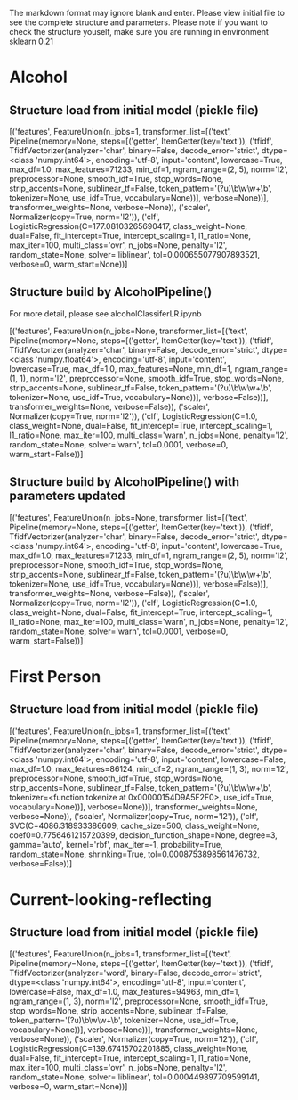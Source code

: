The markdown format may ignore blank and enter. Please view initial file to see the complete structure and parameters. 
Please note if you want to check the structure youself, make sure you are running in environment sklearn 0.21

# Alcohol
## Structure load from initial model (pickle file)
[('features', FeatureUnion(n_jobs=1,
               transformer_list=[('text',
                                  Pipeline(memory=None,
                                           steps=[('getter',
                                                   ItemGetter(key='text')),
                                                  ('tfidf',
                                                   TfidfVectorizer(analyzer='char',
                                                                   binary=False,
                                                                   decode_error='strict',
                                                                   dtype=<class 'numpy.int64'>,
                                                                   encoding='utf-8',
                                                                   input='content',
                                                                   lowercase=True,
                                                                   max_df=1.0,
                                                                   max_features=71233,
                                                                   min_df=1,
                                                                   ngram_range=(2,
                                                                                5),
                                                                   norm='l2',
                                                                   preprocessor=None,
                                                                   smooth_idf=True,
                                                                   stop_words=None,
                                                                   strip_accents=None,
                                                                   sublinear_tf=False,
                                                                   token_pattern='(?u)\\b\\w\\w+\\b',
                                                                   tokenizer=None,
                                                                   use_idf=True,
                                                                   vocabulary=None))],
                                           verbose=None))],
               transformer_weights=None, verbose=None)),
 ('scaler', Normalizer(copy=True, norm='l2')),
 ('clf',
  LogisticRegression(C=177.08103265690417, class_weight=None, dual=False,
                     fit_intercept=True, intercept_scaling=1, l1_ratio=None,
                     max_iter=100, multi_class='ovr', n_jobs=None, penalty='l2',
                     random_state=None, solver='liblinear',
                     tol=0.000655077907893521, verbose=0, warm_start=None))]

## Structure build by AlcoholPipeline() 

For more detail, please see alcoholClassiferLR.ipynb

[('features', FeatureUnion(n_jobs=None,
               transformer_list=[('text',
                                  Pipeline(memory=None,
                                           steps=[('getter',
                                                   ItemGetter(key='text')),
                                                  ('tfidf',
                                                   TfidfVectorizer(analyzer='char',
                                                                   binary=False,
                                                                   decode_error='strict',
                                                                   dtype=<class 'numpy.float64'>,
                                                                   encoding='utf-8',
                                                                   input='content',
                                                                   lowercase=True,
                                                                   max_df=1.0,
                                                                   max_features=None,
                                                                   min_df=1,
                                                                   ngram_range=(1,
                                                                                1),
                                                                   norm='l2',
                                                                   preprocessor=None,
                                                                   smooth_idf=True,
                                                                   stop_words=None,
                                                                   strip_accents=None,
                                                                   sublinear_tf=False,
                                                                   token_pattern='(?u)\\b\\w\\w+\\b',
                                                                   tokenizer=None,
                                                                   use_idf=True,
                                                                   vocabulary=None))],
                                           verbose=False))],
               transformer_weights=None, verbose=False)),
 ('scaler', Normalizer(copy=True, norm='l2')),
 ('clf',
  LogisticRegression(C=1.0, class_weight=None, dual=False, fit_intercept=True,
                     intercept_scaling=1, l1_ratio=None, max_iter=100,
                     multi_class='warn', n_jobs=None, penalty='l2',
                     random_state=None, solver='warn', tol=0.0001, verbose=0,
                     warm_start=False))]

## Structure build by AlcoholPipeline() with parameters updated
[('features', FeatureUnion(n_jobs=None,
               transformer_list=[('text',
                                  Pipeline(memory=None,
                                           steps=[('getter',
                                                   ItemGetter(key='text')),
                                                  ('tfidf',
                                                   TfidfVectorizer(analyzer='char',
                                                                   binary=False,
                                                                   decode_error='strict',
                                                                   dtype=<class 'numpy.int64'>,
                                                                   encoding='utf-8',
                                                                   input='content',
                                                                   lowercase=True,
                                                                   max_df=1.0,
                                                                   max_features=71233,
                                                                   min_df=1,
                                                                   ngram_range=(2,
                                                                                5),
                                                                   norm='l2',
                                                                   preprocessor=None,
                                                                   smooth_idf=True,
                                                                   stop_words=None,
                                                                   strip_accents=None,
                                                                   sublinear_tf=False,
                                                                   token_pattern='(?u)\\b\\w\\w+\\b',
                                                                   tokenizer=None,
                                                                   use_idf=True,
                                                                   vocabulary=None))],
                                           verbose=False))],
               transformer_weights=None, verbose=False)),
 ('scaler', Normalizer(copy=True, norm='l2')),
 ('clf',
  LogisticRegression(C=1.0, class_weight=None, dual=False, fit_intercept=True,
                     intercept_scaling=1, l1_ratio=None, max_iter=100,
                     multi_class='warn', n_jobs=None, penalty='l2',
                     random_state=None, solver='warn', tol=0.0001, verbose=0,
                     warm_start=False))]

# First Person
## Structure load from initial model (pickle file)
[('features', FeatureUnion(n_jobs=1,
               transformer_list=[('text',
                                  Pipeline(memory=None,
                                           steps=[('getter',
                                                   ItemGetter(key='text')),
                                                  ('tfidf',
                                                   TfidfVectorizer(analyzer='char',
                                                                   binary=False,
                                                                   decode_error='strict',
                                                                   dtype=<class 'numpy.int64'>,
                                                                   encoding='utf-8',
                                                                   input='content',
                                                                   lowercase=False,
                                                                   max_df=1.0,
                                                                   max_features=86124,
                                                                   min_df=2,
                                                                   ngram_range=(1,
                                                                                3),
                                                                   norm='l2',
                                                                   preprocessor=None,
                                                                   smooth_idf=True,
                                                                   stop_words=None,
                                                                   strip_accents=None,
                                                                   sublinear_tf=False,
                                                                   token_pattern='(?u)\\b\\w\\w+\\b',
                                                                   tokenizer=<function tokenize at 0x00000154D9A5F2F0>,
                                                                   use_idf=True,
                                                                   vocabulary=None))],
                                           verbose=None))],
               transformer_weights=None, verbose=None)),
 ('scaler', Normalizer(copy=True, norm='l2')),
 ('clf', SVC(C=4086.318933386609, cache_size=500, class_weight=None,
      coef0=0.7756461215720399, decision_function_shape=None, degree=3,
      gamma='auto', kernel='rbf', max_iter=-1, probability=True,
      random_state=None, shrinking=True, tol=0.0008753898561476732,
      verbose=False))]
      
# Current-looking-reflecting
## Structure load from initial model (pickle file)

[('features', FeatureUnion(n_jobs=1,
               transformer_list=[('text',
                                  Pipeline(memory=None,
                                           steps=[('getter',
                                                   ItemGetter(key='text')),
                                                  ('tfidf',
                                                   TfidfVectorizer(analyzer='word',
                                                                   binary=False,
                                                                   decode_error='strict',
                                                                   dtype=<class 'numpy.int64'>,
                                                                   encoding='utf-8',
                                                                   input='content',
                                                                   lowercase=False,
                                                                   max_df=1.0,
                                                                   max_features=94963,
                                                                   min_df=1,
                                                                   ngram_range=(1,
                                                                                3),
                                                                   norm='l2',
                                                                   preprocessor=None,
                                                                   smooth_idf=True,
                                                                   stop_words=None,
                                                                   strip_accents=None,
                                                                   sublinear_tf=False,
                                                                   token_pattern='(?u)\\b\\w\\w+\\b',
                                                                   tokenizer=None,
                                                                   use_idf=True,
                                                                   vocabulary=None))],
                                           verbose=None))],
               transformer_weights=None, verbose=None)),
 ('scaler', Normalizer(copy=True, norm='l2')),
 ('clf',
  LogisticRegression(C=139.67415702201885, class_weight=None, dual=False,
                     fit_intercept=True, intercept_scaling=1, l1_ratio=None,
                     max_iter=100, multi_class='ovr', n_jobs=None, penalty='l2',
                     random_state=None, solver='liblinear',
                     tol=0.000449897709599141, verbose=0, warm_start=None))]

